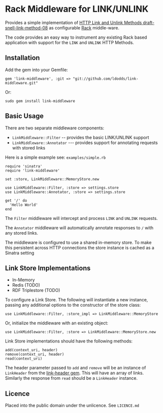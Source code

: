 # Rack Middleware for LINK/UNLINK

Provides a simple implementation of [HTTP Link and Unlink Methods draft-snell-link-method-08](http://tools.ietf.org/html/draft-snell-link-method-08) 
as configurable [Rack](http://rack.github.io/) middle-ware.
 
The code provides an easy way to instrument any existing Rack based application with support for the 
`LINK` and `UNLINK` HTTP Methods.

## Installation

Add the gem into your Gemfile:

    gem 'link-middleware', :git => "git://github.com/ldodds/link-middleware.git"

Or:

	sudo gem install link-middleware

## Basic Usage

There are two separate middleware components: 

* `LinkMiddleware::Filter` -- provides the basic LINK/UNLINK support
* `LinkMiddleware::Annotator` --- provides support for annotating requests with stored links

Here is a simple example see: `examples/simple.rb`

	require 'sinatra'
	require 'link-middleware'
	
	set :store, LinkMiddleware::MemoryStore.new
	
	use LinkMiddleware::Filter, :store => settings.store
	use LinkMiddleware::Annotator, :store => settings.store
	
	get '/' do
	  'Hello World'
	end

The `Filter` middleware will intercept and process `LINK` and `UNLINK` requests.

The `Annotator` middleware will automatically annotate responses to `/` with any stored links.

The middleware is configured to use a shared in-memory store. To make this persistent across 
HTTP connections the store instance is cached as a Sinatra setting

## Link Store Implementations

* In-Memory
* Redis (TODO)
* RDF Triplestore (TODO)	

To configure a Link Store. The following will instantiate a new instance, passing any 
additional options to the constructor of the store class:

	use LinkMiddleware::Filter, :store_impl => LinkMiddleware::MemoryStore

Or, initialize the middleware with an existing object:

	use LinkMiddleware::Filter, :store => LinkMiddleware::MemoryStore.new
	
Link Store implementations should have the following methods:

	add(context_uri, header)
	remove(context_uri, header)
	read(context_uri)
	
The header parameter passed to `add` and `remove` will be an instance of `LinkHeader` from the 
[link-header gem](https://github.com/asplake/link_header). This will have an array of links. Similarly 
the response from `read` should be a `LinkHeader` instance.

			
	
## Licence

Placed into the public domain under the unlicence. See `LICENCE.md`	